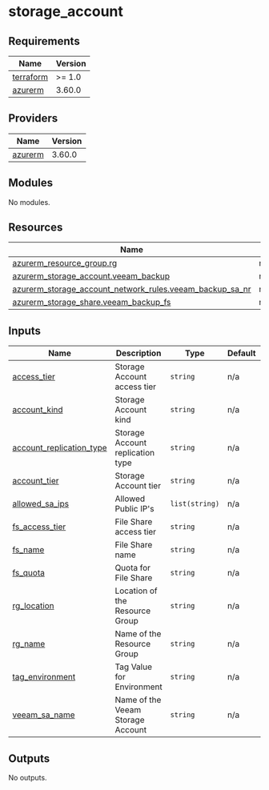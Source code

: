 # storage_account

<!-- BEGINNING OF PRE-COMMIT-TERRAFORM DOCS HOOK -->
## Requirements

| Name | Version |
|------|---------|
| <a name="requirement_terraform"></a> [terraform](#requirement\_terraform) | >= 1.0 |
| <a name="requirement_azurerm"></a> [azurerm](#requirement\_azurerm) | 3.60.0 |

## Providers

| Name | Version |
|------|---------|
| <a name="provider_azurerm"></a> [azurerm](#provider\_azurerm) | 3.60.0 |

## Modules

No modules.

## Resources

| Name | Type |
|------|------|
| [azurerm_resource_group.rg](https://registry.terraform.io/providers/hashicorp/azurerm/3.60.0/docs/resources/resource_group) | resource |
| [azurerm_storage_account.veeam_backup](https://registry.terraform.io/providers/hashicorp/azurerm/3.60.0/docs/resources/storage_account) | resource |
| [azurerm_storage_account_network_rules.veeam_backup_sa_nr](https://registry.terraform.io/providers/hashicorp/azurerm/3.60.0/docs/resources/storage_account_network_rules) | resource |
| [azurerm_storage_share.veeam_backup_fs](https://registry.terraform.io/providers/hashicorp/azurerm/3.60.0/docs/resources/storage_share) | resource |

## Inputs

| Name | Description | Type | Default | Required |
|------|-------------|------|---------|:--------:|
| <a name="input_access_tier"></a> [access\_tier](#input\_access\_tier) | Storage Account access tier | `string` | n/a | yes |
| <a name="input_account_kind"></a> [account\_kind](#input\_account\_kind) | Storage Account kind | `string` | n/a | yes |
| <a name="input_account_replication_type"></a> [account\_replication\_type](#input\_account\_replication\_type) | Storage Account replication type | `string` | n/a | yes |
| <a name="input_account_tier"></a> [account\_tier](#input\_account\_tier) | Storage Account tier | `string` | n/a | yes |
| <a name="input_allowed_sa_ips"></a> [allowed\_sa\_ips](#input\_allowed\_sa\_ips) | Allowed Public IP's | `list(string)` | n/a | yes |
| <a name="input_fs_access_tier"></a> [fs\_access\_tier](#input\_fs\_access\_tier) | File Share access tier | `string` | n/a | yes |
| <a name="input_fs_name"></a> [fs\_name](#input\_fs\_name) | File Share name | `string` | n/a | yes |
| <a name="input_fs_quota"></a> [fs\_quota](#input\_fs\_quota) | Quota for File Share | `string` | n/a | yes |
| <a name="input_rg_location"></a> [rg\_location](#input\_rg\_location) | Location of the Resource Group | `string` | n/a | yes |
| <a name="input_rg_name"></a> [rg\_name](#input\_rg\_name) | Name of the Resource Group | `string` | n/a | yes |
| <a name="input_tag_environment"></a> [tag\_environment](#input\_tag\_environment) | Tag Value for Environment | `string` | n/a | yes |
| <a name="input_veeam_sa_name"></a> [veeam\_sa\_name](#input\_veeam\_sa\_name) | Name of the Veeam Storage Account | `string` | n/a | yes |

## Outputs

No outputs.
<!-- END OF PRE-COMMIT-TERRAFORM DOCS HOOK -->

